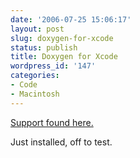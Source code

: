 ```yaml
---
date: '2006-07-25 15:06:17'
layout: post
slug: doxygen-for-xcode
status: publish
title: Doxygen for Xcode
wordpress_id: '147'
categories:
- Code
- Macintosh
---
```


[Support found here.](http://brianray.chipy.org/doxygen/)

Just installed, off to test.
